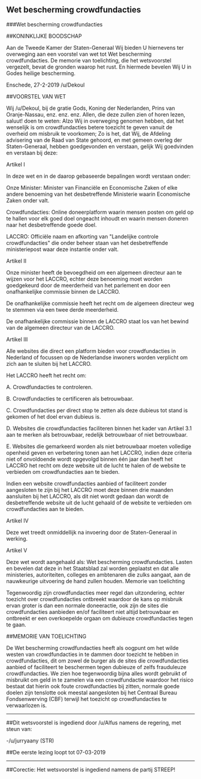 ## Wet bescherming crowdfundacties 
 
###Wet bescherming crowdfundacties

##KONINKLIJKE BOODSCHAP

Aan de Tweede Kamer der Staten-Generaal Wij bieden U hiernevens ter overweging aan een voorstel van wet tot Wet bescherming crowdfundacties. De memorie van toelichting, die het wetsvoorstel vergezelt, bevat de gronden waarop het rust. En hiermede bevelen Wij U in Godes heilige bescherming.

Enschede, 27-2-2019 /u/Dekoul

##VOORSTEL VAN WET

Wij /u/Dekoul, bij de gratie Gods, Koning der Nederlanden, Prins van Oranje-Nassau, enz. enz. enz. Allen, die deze zullen zien of horen lezen, saluut! doen te weten: Alzo Wij in overweging genomen hebben, dat het wenselijk is om crowdfundacties betere toezicht te geven vanuit de overheid om misbruik te voorkomen; Zo is het, dat Wij, de Afdeling advisering van de Raad van State gehoord, en met gemeen overleg der Staten-Generaal, hebben goedgevonden en verstaan, gelijk Wij goedvinden en verstaan bij deze:

Artikel I

In deze wet en in de daarop gebaseerde bepalingen wordt verstaan onder:

Onze Minister: Minister van Financiële en Economische Zaken of elke andere benoeming van het desbetreffende Ministerie waarin Economische Zaken onder valt.

Crowdfundacties: Online doneerplatform waarin mensen posten om geld op te hallen voor elk goed doel ongeacht inhoudt en waarin mensen doneren naar het desbetreffende goede doel.

LACCRO: Officiële naam en afkorting van "Landelijke controle crowdfundacties" die onder beheer staan van het desbetreffende ministeriepost waar deze instantie onder valt.

Artikel II

Onze minister heeft de bevoegdheid om een algemeen directeur aan te wijzen voor het LACCRO, echter deze benoeming moet worden goedgekeurd door de meerderheid van het parlement en door een onafhankelijke commissie binnen de LACCRO.

De onafhankelijke commissie heeft het recht om de algemeen directeur weg te stemmen via een twee derde meerderheid.

De onafhankelijke commissie binnen de LACCRO staat los van het bewind van de algemeen directeur van de LACCRO.

Artikel III

Alle websites die direct een platform bieden voor crowdfundacties in Nederland of focussen op de Nederlandse inwoners worden verplicht om zich aan te sluiten bij het LACCRO.

Het LACCRO heeft het recht om:

A. Crowdfundacties te controleren.

B. Crowdfundacties te certificeren als betrouwbaar.

C. Crowdfundacties per direct stop te zetten als deze dubieus tot stand is gekomen of het doel ervan dubieus is.

D. Websites die crowdfundacties faciliteren binnen het kader van Artikel 3.1 aan te merken als betrouwbaar, redelijk betrouwbaar of niet betrouwbaar.

E. Websites die gemarkeerd worden als niet betrouwbaar moeten volledige openheid geven en verbetering tonen aan het LACCRO, indien deze criteria niet of onvoldoende wordt opgevolgd binnen één jaar dan heeft het LACCRO het recht om deze website uit de lucht te halen of de website te verbieden om crowdfundacties aan te bieden.

Indien een website crowdfundacties aanbied of faciliteert zonder aangesloten te zijn bij het LACCRO moet deze binnen drie maanden aansluiten bij het LACCRO, als dit niet wordt gedaan dan wordt de desbetreffende website uit de lucht gehaald of de website te verbieden om crowdfundacties aan te bieden.

Artikel IV

Deze wet treedt onmiddellijk na invoering door de Staten-Generaal in werking.

Artikel V

Deze wet wordt aangehaald als: Wet bescherming crowdfundacties. Lasten en bevelen dat deze in het Staatsblad zal worden geplaatst en dat alle ministeries, autoriteiten, colleges en ambtenaren die zulks aangaat, aan de nauwkeurige uitvoering de hand zullen houden.
Memorie van toelichting

Tegenwoordig zijn crowdfundacties meer regel dan uitzondering, echter toezicht over crowdfundacties ontbreekt waardoor de kans op misbruik ervan groter is dan een normale doneeractie, ook zijn de sites die crowdfundacties aanbieden en/of faciliteert niet altijd betrouwbaar en ontbreekt er een overkoepelde orgaan om dubieuze crowdfundacties tegen te gaan.

##MEMORIE VAN TOELICHTING

De Wet bescherming crowdfundacties heeft als oogpunt om het wilde westen van crowdfundacties in te dammen door toezicht te hebben in crowdfundacties, dit om zowel de burger als de sites die crowdfundacties aanbied of faciliteert te beschermen tegen dubieuze of zelfs frauduleuze crowdfundacties. We zien hoe tegenwoordig bijna alles wordt gebruikt of misbruikt om geld in te zamelen via een crowdfundactie waardoor het risico bestaat dat hierin ook foute crowdfundacties bij zitten, normale goede doelen zijn tenslotte ook meestal aangesloten bij het Centraal Bureau Fondsenwerving (CBF) terwijl het toezicht op crowdfundacties te verwaarlozen is.

---

##Dit wetsvoorstel is ingediend door /u/Alfus namens de regering, met steun van:

-/u/jurryaany (STR)

##De eerste lezing loopt tot 07-03-2019

---

##Corectie: Het wetsvoorstel is ingediend namens de partij STREEP!